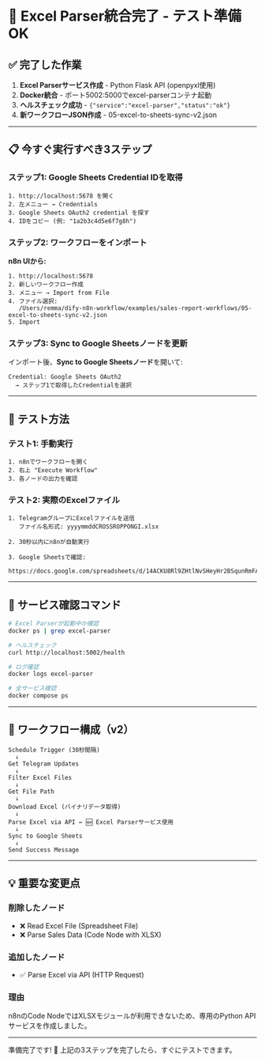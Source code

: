 # 🎉 Excel Parser統合完了 - テスト準備OK

## ✅ 完了した作業

1. **Excel Parserサービス作成** - Python Flask API (openpyxl使用)
2. **Docker統合** - ポート5002:5000でexcel-parserコンテナ起動
3. **ヘルスチェック成功** - `{"service":"excel-parser","status":"ok"}`
4. **新ワークフローJSON作成** - 05-excel-to-sheets-sync-v2.json

---

## 📋 今すぐ実行すべき3ステップ

### ステップ1: Google Sheets Credential IDを取得

```
1. http://localhost:5678 を開く
2. 左メニュー → Credentials
3. Google Sheets OAuth2 credential を探す
4. IDをコピー (例: "1a2b3c4d5e6f7g8h")
```

### ステップ2: ワークフローをインポート

**n8n UIから:**
```
1. http://localhost:5678
2. 新しいワークフロー作成
3. メニュー → Import from File
4. ファイル選択:
   /Users/remma/dify-n8n-workflow/examples/sales-report-workflows/05-excel-to-sheets-sync-v2.json
5. Import
```

### ステップ3: Sync to Google Sheetsノードを更新

インポート後、**Sync to Google Sheetsノード**を開いて:

```
Credential: Google Sheets OAuth2
  → ステップ1で取得したCredentialを選択
```

---

## 🧪 テスト方法

### テスト1: 手動実行

```
1. n8nでワークフローを開く
2. 右上 "Execute Workflow"
3. 各ノードの出力を確認
```

### テスト2: 実際のExcelファイル

```
1. TelegramグループにExcelファイルを送信
   ファイル名形式: yyyymmddCROSSROPPONGI.xlsx

2. 30秒以内にn8nが自動実行

3. Google Sheetsで確認:
   https://docs.google.com/spreadsheets/d/14ACKU8Rl9ZHtlNvSHeyHr2BSqunRmFAB1nJ7Nqm6_2o
```

---

## 🔧 サービス確認コマンド

```bash
# Excel Parserが起動中か確認
docker ps | grep excel-parser

# ヘルスチェック
curl http://localhost:5002/health

# ログ確認
docker logs excel-parser

# 全サービス確認
docker compose ps
```

---

## 📄 ワークフロー構成（v2）

```
Schedule Trigger (30秒間隔)
  ↓
Get Telegram Updates
  ↓
Filter Excel Files
  ↓
Get File Path
  ↓
Download Excel (バイナリデータ取得)
  ↓
Parse Excel via API ← 🆕 Excel Parserサービス使用
  ↓
Sync to Google Sheets
  ↓
Send Success Message
```

---

## 💡 重要な変更点

### 削除したノード
- ❌ Read Excel File (Spreadsheet File)
- ❌ Parse Sales Data (Code Node with XLSX)

### 追加したノード
- ✅ Parse Excel via API (HTTP Request)

### 理由
n8nのCode NodeではXLSXモジュールが利用できないため、専用のPython APIサービスを作成しました。

---

準備完了です! 🚀
上記の3ステップを完了したら、すぐにテストできます。

